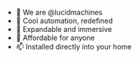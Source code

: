 - 👋 We are @lucidmachines
- 👀 Cool automation, redefined
- 🌱 Expandable and immersive
- 💞️ Affordable for anyone
- 📫 Installed directly into your home

<!---
lucidmachines/lucidmachines is a ✨ special ✨ repository because its `README.md` (this file) appears on your GitHub profile.
You can click the Preview link to take a look at your changes.
--->
